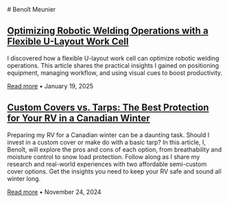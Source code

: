 <span class="home">
# Benoît Meunier

## [Optimizing Robotic Welding Operations with a Flexible U-Layout Work Cell](optimizing-robotic-welding-ulayout/index.md)

I discovered how a flexible U-layout work cell can optimize robotic welding operations. This article shares the practical insights I gained on positioning equipment, managing workflow, and using visual cues to boost productivity.

[Read more](optimizing-robotic-welding-ulayout/index.md) • January 19, 2025

## [Custom Covers vs. Tarps: The Best Protection for Your RV in a Canadian Winter](custom-covers-vs-tarps/index.md)

Preparing my RV for a Canadian winter can be a daunting task. Should I invest in a custom cover or make do with a basic tarp? In this article, I, Benoît, will explore the pros and cons of each option, from breathability and moisture control to snow load protection. Follow along as I share my research and real-world experiences with two affordable semi-custom cover options. Get the insights you need to keep your RV safe and sound all winter long.


[Read more](custom-covers-vs-tarps/index.md) • November 24, 2024
</span>